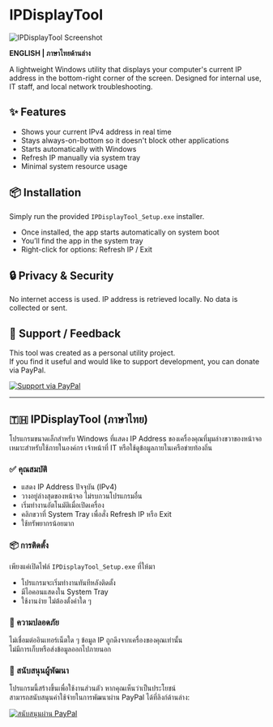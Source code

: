 # IPDisplayTool

![IPDisplayTool Screenshot](screenshots/ipdisplaytool-mockup.png)

**ENGLISH | ภาษาไทยด้านล่าง**

A lightweight Windows utility that displays your computer's current IP address in the bottom-right corner of the screen. Designed for internal use, IT staff, and local network troubleshooting.

## ✨ Features
- Shows your current IPv4 address in real time
- Stays always-on-bottom so it doesn't block other applications
- Starts automatically with Windows
- Refresh IP manually via system tray
- Minimal system resource usage

## 📦 Installation
Simply run the provided `IPDisplayTool_Setup.exe` installer.

- Once installed, the app starts automatically on system boot
- You’ll find the app in the system tray
- Right-click for options: Refresh IP / Exit

## 🔒 Privacy & Security
No internet access is used. IP address is retrieved locally. No data is collected or sent.

## 💬 Support / Feedback
This tool was created as a personal utility project.  
If you find it useful and would like to support development, you can donate via PayPal.

[![Support via PayPal](https://img.shields.io/badge/Support-PayPal-blue)](https://www.paypal.me/brewtherhood)

---

## 🇹🇭 IPDisplayTool (ภาษาไทย)

โปรแกรมขนาดเล็กสำหรับ Windows ที่แสดง IP Address ของเครื่องคุณที่มุมล่างขวาของหน้าจอ เหมาะสำหรับใช้ภายในองค์กร เจ้าหน้าที่ IT หรือใช้ดูข้อมูลภายในเครือข่ายท้องถิ่น

### ✅ คุณสมบัติ
- แสดง IP Address ปัจจุบัน (IPv4)
- วางอยู่ล่างสุดของหน้าจอ ไม่รบกวนโปรแกรมอื่น
- เริ่มทำงานอัตโนมัติเมื่อเปิดเครื่อง
- คลิกขวาที่ System Tray เพื่อสั่ง Refresh IP หรือ Exit
- ใช้ทรัพยากรน้อยมาก

### 📦 การติดตั้ง
เพียงแค่เปิดไฟล์ `IPDisplayTool_Setup.exe` ที่ให้มา

- โปรแกรมจะเริ่มทำงานทันทีหลังติดตั้ง
- มีไอคอนแสดงใน System Tray
- ใช้งานง่าย ไม่ต้องตั้งค่าใด ๆ

### 🔐 ความปลอดภัย
ไม่เชื่อมต่ออินเทอร์เน็ตใด ๆ ข้อมูล IP ถูกดึงจากเครื่องของคุณเท่านั้น  
ไม่มีการเก็บหรือส่งข้อมูลออกไปภายนอก

### 🙏 สนับสนุนผู้พัฒนา
โปรแกรมนี้สร้างขึ้นเพื่อใช้งานส่วนตัว หากคุณเห็นว่าเป็นประโยชน์  
สามารถสนับสนุนค่าใช้จ่ายในการพัฒนาผ่าน PayPal ได้ที่ลิงก์ด้านล่าง:

[![สนับสนุนผ่าน PayPal](https://img.shields.io/badge/สนับสนุนผ่าน-PayPal-0948B7)](https://www.paypal.me/brewtherhood)
